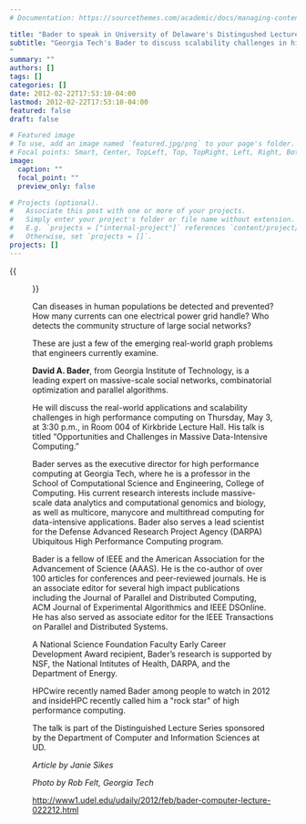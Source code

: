 ```yaml
---
# Documentation: https://sourcethemes.com/academic/docs/managing-content/

title: "Bader to speak in University of Delaware's Distingushed Lecture Series"
subtitle: "Georgia Tech's Bader to discuss scalability challenges in high performance computing
"
summary: ""
authors: []
tags: []
categories: []
date: 2012-02-22T17:53:10-04:00
lastmod: 2012-02-22T17:53:10-04:00
featured: false
draft: false

# Featured image
# To use, add an image named `featured.jpg/png` to your page's folder.
# Focal points: Smart, Center, TopLeft, Top, TopRight, Left, Right, BottomLeft, Bottom, BottomRight.
image:
  caption: ""
  focal_point: ""
  preview_only: false

# Projects (optional).
#   Associate this post with one or more of your projects.
#   Simply enter your project's folder or file name without extension.
#   E.g. `projects = ["internal-project"]` references `content/project/deep-learning/index.md`.
#   Otherwise, set `projects = []`.
projects: []
---
```


{{<figure src="baderdavid.jpg">}}

Can diseases in human populations be detected and prevented? How many currents can one electrical power grid handle? Who detects the community structure of large social networks? 

These are just a few of the emerging real-world graph problems that engineers currently examine.

**David A. Bader**, from Georgia Institute of Technology, is a leading expert on massive-scale social networks, combinatorial optimization and parallel algorithms.

He will discuss the real-world applications and scalability challenges in high performance computing on Thursday, May 3, at 3:30 p.m., in Room 004 of Kirkbride Lecture Hall. His talk is titled “Opportunities and Challenges in Massive Data-Intensive Computing.”

Bader serves as the executive director for high performance computing at Georgia Tech, where he is a professor in the School of Computational Science and Engineering, College of Computing. His current research interests include massive-scale data analytics and computational genomics and biology, as well as multicore, manycore and multithread computing for data-intensive applications. Bader also serves a lead scientist for the Defense Advanced Research Project Agency (DARPA) Ubiquitous High Performance Computing program.

Bader is a fellow of IEEE and the American Association for the Advancement of Science (AAAS). He is the co-author of over 100 articles for conferences and peer-reviewed journals. He is an associate editor for several high impact publications including the Journal of Parallel and Distributed Computing, ACM Journal of Experimental Algorithmics and IEEE DSOnline. He has also served as associate editor for the IEEE Transactions on Parallel and Distributed Systems.

A National Science Foundation Faculty Early Career Development Award recipient, Bader’s research is supported by NSF, the National Intitutes of Health, DARPA, and the Department of Energy. 

HPCwire recently named Bader among people to watch in 2012 and insideHPC recently called him a "rock star" of high performance computing.

The talk is part of the Distinguished Lecture Series sponsored by the Department of Computer and Information Sciences at UD.

*Article by Janie Sikes*

*Photo by Rob Felt, Georgia Tech*

http://www1.udel.edu/udaily/2012/feb/bader-computer-lecture-022212.html
